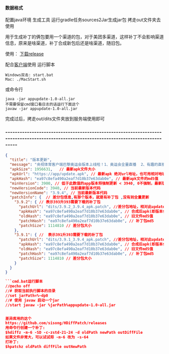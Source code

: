 #### 数据格式
配置java环境 
生成工具 运行gradle任务sources2Jar生成jar包 拷走out文件夹去使用

用于生成补丁的俩包要用一个渠道的包，对于美团多渠道，这样补丁不会影响渠道信息，原来是啥渠道，补丁合成新包后还是啥渠道，随旧包。

使用：
[下载release](https://github.com/1976222027/AppUpdate/releases) 

配合[客户端](https://github.com/1976222027/HYAppUpdate)使用
运行脚本

```shell
Windows双击: start.bat
Mac: ./MacStart.sh
```
或命令行 
```shell
java -jar appupdate-1.0-all.jar
不需要保留cmd窗口看日志的话运行下面这个
javaw -jar appupdate-1.0-all.jar
```
完成过后，拷走out/dits文件夹放到服务端使用即可

### ---------------------------------------------------------------------------------------------------------------------------------------
```json
{
  "title": "版本更新",  
  "message": "央视体育客户端巴黎奥运会版本上线啦！1、奥运会全量直播  2、有趣的直播间玩法：弹幕、三分屏、小窗播放、多路直播，互动不停！3、礼物雨来袭 一起嗨 4、项目资讯，精准传递  5、丰富的赛事数据",	// 更新提示 用空格分割换行
  "apkSize": 1956631,	// 最新apk文件大小
  "apkUrl": "https://app/update.apk", // 最新apk 绝对url地址，也可用相对地址，如下方的"patchURL"字段
  "apkHash": "ea97c8efa490a2eaf7d10b37e63dab0e", // 最新apk文件的md5值
  "minVersion": 3900, // 低于此数值的app版本将强制更新 < 3940, 0不强制，最新版则全部强制
  "newVersionCode": 3940, // 当前最新版本代码
  "newVersionName": "3.9.4", // 当前最新版本代码
  "patchInfo": {  // 差分包信息,有那个版本，就是有补丁包 ,没有则全量更新
    "3.9.2": { // 表示393升393需要下载的补丁包
      "patchUrl": "dits/3.9.2_3.9.4_apk.patch", //差分包地址，相对此updateVersion.json文件的地址,也可用绝对地址
      "apkHash": "ea97c8efa490a2eaf7d10b37e63dab0e", // 合成后apk(即版本代码101)的文件md5值
      "oldHash": "ea97c8efa490a2eaf7d10b37e63dab0e", // 旧文件md5值
      "patchHash": "ea97c8efa490a2eaf7d10b37e63dab0e", // 补丁包md5
      "patchSize": 1114810 // 差分包大小
    },
    "3.9.1": { //  表示391升393需要下载的补丁包
      "patchUrl": "dits/3.9.1_3.9.4_apk.patch", //差分包地址，相对此updateVersion.json文件的地址,也可用绝对地址
      "apkHash": "ea97c8efa490a2eaf7d10b37e63dab0e", // 合成后apk(即版本代码101)的文件md5值
      "oldHash": "ea97c8efa490a2eaf7d10b37e63dab0e", // 旧文件md5值
      "patchHash": "ea97c8efa490a2eaf7d10b37e63dab0e", // 补丁包md5
      "patchSize": 1114810 // 差分包大小
    }
  }
}

```cmd.bat运行脚本
//@echo off
//# 获取当前执行脚本的目录
//set jarPath=%~dp0
//# 使用 javaw 启动一个jar
//start javaw -jar %jarPath%appupdate-1.0-all.jar


差异库用的这个
https://github.com/sisong/HDiffPatch/releases
用命令行创建一个补丁:
$hdiffz -m-6 -SD -c-zstd-21-24 -d oldPath newPath outDiffFile
如果文件非常大，可以试试将 -m-6 改为 -s-64
打补丁:
$hpatchz oldPath diffFile outNewPath

